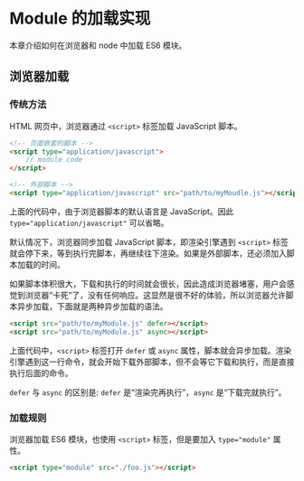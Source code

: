 # Module 的加载实现

本章介绍如何在浏览器和 node 中加载 ES6 模块。

## 浏览器加载

### 传统方法

HTML 网页中，浏览器通过 `<script>` 标签加载 JavaScript 脚本。

```html
<!-- 页面嵌套的脚本 -->
<script type="application/javascript">
    // module code
</script> 

<!-- 外部脚本 -->
<script type="application/javascript" src="path/to/myMoudle.js"></script>
```

上面的代码中，由于浏览器脚本的默认语言是 JavaScript。因此 `type="application/javascript"` 可以省略。

默认情况下，浏览器同步加载 JavaScript 脚本，即渲染引擎遇到 `<script>` 标签就会停下来，等到执行完脚本，再继续往下渲染。如果是外部脚本，还必须加入脚本加载的时间。

如果脚本体积很大，下载和执行的时间就会很长，因此造成浏览器堵塞，用户会感觉到浏览器“卡死”了，没有任何响应。这显然是很不好的体验，所以浏览器允许脚本异步加载，下面就是两种异步加载的语法。

```html
<script src="path/to/myModule.js" defer></script>
<script src="path/to/myModule.js" async></script>
```

上面代码中，`<script>` 标签打开 `defer` 或 `async` 属性，脚本就会异步加载。渲染引擎遇到这一行命令，就会开始下载外部脚本，但不会等它下载和执行，而是直接执行后面的命令。

`defer` 与 `async` 的区别是: `defer` 是“渲染完再执行”，`async` 是“下载完就执行”。

### 加载规则

浏览器加载 ES6 模块，也使用 `<script>` 标签，但是要加入 `type="module"` 属性。

```html
<script type="module" src="./foo.js"></script>
```


